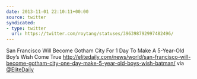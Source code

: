 ```yaml
---
date: 2013-11-01 22:10:11+00:00
source: twitter
syndicated:
- type: twitter
  url: https://twitter.com/roytang/statuses/396398792997482496/
---
```


San Francisco Will Become Gotham City For 1 Day To Make A 5-Year-Old Boy’s Wish Come True http://elitedaily.com/news/world/san-francisco-will-become-gotham-city-one-day-make-5-year-old-boys-wish-batman/ via [@EliteDaily](https://twitter.com/EliteDaily/)